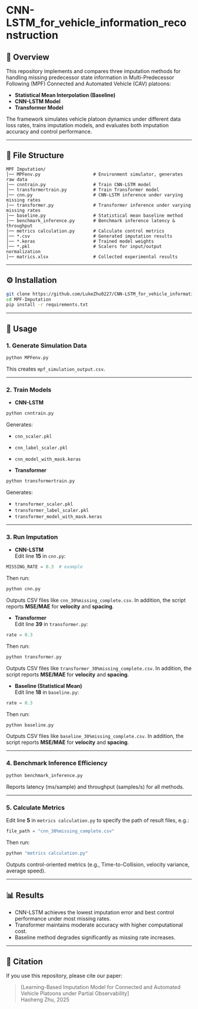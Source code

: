 # CNN-LSTM_for_vehicle_information_reconstruction

## 📖 Overview
This repository implements and compares three imputation methods for handling missing predecessor state information in Multi-Predecessor Following (MPF) Connected and Automated Vehicle (CAV) platoons:
- **Statistical Mean Interpolation (Baseline)**
- **CNN-LSTM Model**
- **Transformer Model**

The framework simulates vehicle platoon dynamics under different data loss rates, trains imputation models, and evaluates both imputation accuracy and control performance.

---

## 📂 File Structure
```
MPF Imputation/
│── MPFenv.py                    # Environment simulator, generates raw data
│── cnntrain.py                  # Train CNN-LSTM model
│── transformertrain.py          # Train Transformer model
│── cnn.py                       # CNN-LSTM inference under varying missing rates
│── transformer.py               # Transformer inference under varying missing rates
│── baseline.py                  # Statistical mean baseline method
│── benchmark_inference.py       # Benchmark inference latency & throughput
│── metrics calculation.py       # Calculate control metrics
│── *.csv                        # Generated imputation results
│── *.keras                      # Trained model weights
│── *.pkl                        # Scalers for input/output normalization
│── matrics.xlsx                 # Collected experimental results
```

---

## ⚙️ Installation
```bash
git clone https://github.com/LukeZhu0227/CNN-LSTM_for_vehicle_information_reconstruction
cd MPF-Imputation
pip install -r requirements.txt
```

---

## 🚀 Usage

### 1. Generate Simulation Data
```bash
python MPFenv.py
```
This creates `mpf_simulation_output.csv`.

---

### 2. Train Models
- **CNN-LSTM**
```bash
python cnntrain.py
```
Generates:
- `cnn_scaler.pkl`  
- `cnn_label_scaler.pkl`  
- `cnn_model_with_mask.keras`  

- **Transformer**
```bash
python transformertrain.py
```
Generates:
- `transformer_scaler.pkl`  
- `transformer_label_scaler.pkl`  
- `transformer_model_with_mask.keras`

---

### 3. Run Imputation
- **CNN-LSTM**  
Edit line **15** in `cnn.py`:
```python
MISSING_RATE = 0.3  # example
```
Then run:
```bash
python cnn.py
```
Outputs CSV files like `cnn_30%missing_complete.csv`. In addition, the script reports **MSE/MAE** for **velocity** and **spacing**.

- **Transformer**  
Edit line **39** in `transformer.py`:
```python
rate = 0.3
```
Then run:
```bash
python transformer.py
```
Outputs CSV files like `transformer_30%missing_complete.csv`. In addition, the script reports **MSE/MAE** for **velocity** and **spacing**.

- **Baseline (Statistical Mean)**  
Edit line **18** in `baseline.py`:
```python
rate = 0.3
```
Then run:
```bash
python baseline.py
```
Outputs CSV files like `baseline_30%missing_complete.csv`. In addition, the script reports **MSE/MAE** for **velocity** and **spacing**.

---

### 4. Benchmark Inference Efficiency
```bash
python benchmark_inference.py
```
Reports latency (ms/sample) and throughput (samples/s) for all methods.

---

### 5. Calculate Metrics
Edit line **5** in `metrics calculation.py` to specify the path of result files, e.g.:
```python
file_path = "cnn_30%missing_complete.csv"
```
Then run:
```bash
python "metrics calculation.py"
```
Outputs control-oriented metrics (e.g., Time-to-Collision, velocity variance, average speed).

---

## 📊 Results
- CNN-LSTM achieves the lowest imputation error and best control performance under most missing rates.
- Transformer maintains moderate accuracy with higher computational cost.
- Baseline method degrades significantly as missing rate increases.

---

## 📑 Citation
If you use this repository, please cite our paper:
> [Learning-Based Imputation Model for Connected and Automated Vehicle Platoons under Partial Observability]  
> Haoheng Zhu, 2025  
